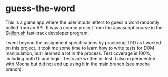 # guess-the-word

This is a game app where the user inputs letters to guess a word randomly pulled from an API.  It was a course project from the Javascript course in the [Skillcrush](https://skillcrush.com/) fast-track developer program.

I went beyond the assignment specifications by practicing TDD as I worked on this project.  It took me some time to learn how to write tests for DOM manipulation, but I learned a lot in the process. Test coverage is 100%, including both UI and logic.  Tests are written in Jest.  I also experimented with Mocha but did not end up using it in the main branch (see mocha branch).
